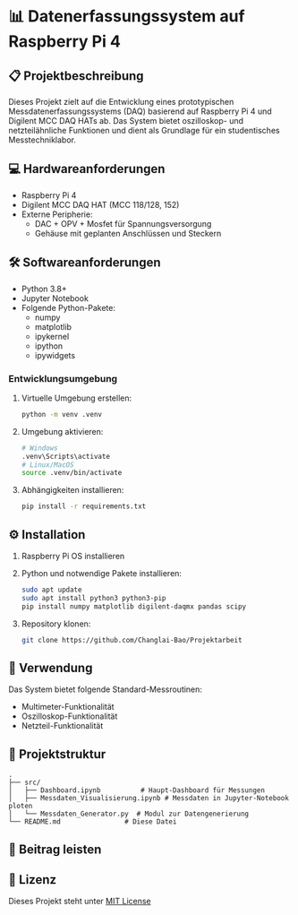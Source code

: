 # 📊 Datenerfassungssystem auf Raspberry Pi 4

## 📋 Projektbeschreibung

Dieses Projekt zielt auf die Entwicklung eines prototypischen Messdatenerfassungssystems (DAQ) basierend auf Raspberry Pi 4 und Digilent MCC DAQ HATs ab. Das System bietet oszilloskop- und netzteilähnliche Funktionen und dient als Grundlage für ein studentisches Messtechniklabor.

## 💻 Hardwareanforderungen

- Raspberry Pi 4
- Digilent MCC DAQ HAT (MCC 118/128, 152)
- Externe Peripherie:
  - DAC + OPV + Mosfet für Spannungsversorgung
  - Gehäuse mit geplanten Anschlüssen und Steckern

## 🛠️ Softwareanforderungen

- Python 3.8+
- Jupyter Notebook
- Folgende Python-Pakete:
  - numpy
  - matplotlib
  - ipykernel
  - ipython
  - ipywidgets

### Entwicklungsumgebung

1. Virtuelle Umgebung erstellen:

   ```bash
   python -m venv .venv
   ```

2. Umgebung aktivieren:

   ```bash
   # Windows
   .venv\Scripts\activate
   # Linux/MacOS
   source .venv/bin/activate
   ```

3. Abhängigkeiten installieren:

   ```bash
   pip install -r requirements.txt
   ```

## ⚙️ Installation

1. Raspberry Pi OS installieren
2. Python und notwendige Pakete installieren:

   ```bash
   sudo apt update
   sudo apt install python3 python3-pip
   pip install numpy matplotlib digilent-daqmx pandas scipy
   ```

3. Repository klonen:

   ```bash
   git clone https://github.com/Changlai-Bao/Projektarbeit
   ```

## 🚀 Verwendung

Das System bietet folgende Standard-Messroutinen:

- Multimeter-Funktionalität
- Oszilloskop-Funktionalität
- Netzteil-Funktionalität

## 📂 Projektstruktur

```
.
├── src/
│   ├── Dashboard.ipynb          # Haupt-Dashboard für Messungen
│   ├── Messdaten_Visualisierung.ipynb # Messdaten in Jupyter-Notebook ploten
│   └── Messdaten_Generator.py  # Modul zur Datengenerierung
└── README.md                # Diese Datei
```

## 🤝 Beitrag leisten

## 📜 Lizenz

Dieses Projekt steht unter [MIT License](LICENSE)
